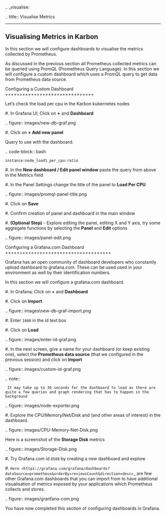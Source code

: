 .. _visualise:

.. title:: Visualise Metrics

-------------------------------------
Visualising Metrics in Karbon
-------------------------------------

In this section we will configure dashboards to visualise the metrics collected by Prometheus.

As discussed in the previous section all Prometheus collected metrics can be queried using PromQL (Prometheus Query Language). In this section we will configure a custom dashboard which uses a PromQL query to get data from Prometheus data source.

Configuring a Custom Dashboard
+++++++++++++++++++++++++++++++

Let’s check the load per cpu in the Karbon kubernetes nodes

#. In Grafana UI; Click on **+** and **Dashboard**

   .. figure:: images/new-db-graf.png

#. Click on **+ Add new panel**

   Query to use with the dashboard:

   .. code-block:: bash

    instance:node_load1_per_cpu:ratio

#. In the **New dashboard / Edit panel window** paste the query from above in the Metrics field

#. In the Panel Settings change the title of the panel to **Load Per CPU**

   .. figure:: images/promql-panel-title.png

#. Click on **Save**

#. Confirm creation of panel and dashboard in the main window

#. **(Optional Step)** - Explore editing the panel, editing X and Y axis, try some aggregate functions by selecting the **Panel** and **Edit** options

   .. figure:: images/panel-edit.png

Configuring a Grafana.com Dashboard
+++++++++++++++++++++++++++++++++++++

Grafana has an open community of dashboard developers who constantly upload dashboard to grafana.com. These can be used used in your environment as well by their identification numbers.

In this section we will configure a grafana.com dashboard.

#. In Grafana; Click on **+** and **Dashboard**

#. Click on **Import**

   .. figure:: images\new-db-graf-import.png

#. Enter ``1860`` in the id text box

#. Click on **Load**

   .. figure:: images/enter-id-graf.png

#. In the next screen, give a name for your dashboard (or keep existing one), select the **Prometheus data source** (that we configured in the previous session) and click on **Import**

   .. figure:: images/custom-id-graf.png

   .. note::

     It may take up to 30 seconds for the dashboard to load as there are quite a few queries and graph rendering that has to happen in the background

   .. figure:: images/node-exporter.png

#. Explore the CPU/Memory/Net/Disk and  (and other areas of interest) in the dashboard.

   .. figure:: images/CPU-Memory-Net-Disk.png

   Here is a screenshot of the **Storage Disk** metrics

   .. figure:: images/Storage-Disk.png

#. Try Grafana.com id `8588` by creating a new dashboard and explore

#. `Here <https://grafana.com/grafana/dashboards?dataSource=prometheus&orderBy=reviewsCount&direction=desc>`_ are few other Grafana.com dashboards that you can import from to have additional visualisation of metrics exposed by your applications which Prometheus collects and stores.

   .. figure:: images/granfana-com.png

You have now completed this section of configuring dashboards in Grafana.
